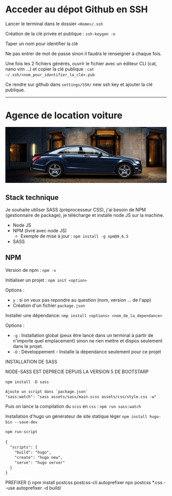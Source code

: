 ﻿# Acceder au dépot Github en SSH

Lancer le terminal dans le dossier `<Home>/.ssh`

Création de la clé privée et publique : `ssh-keygen -o`

Taper un nom pour identifier la clé 

Ne pas entrer de mot de passe sinon il faudra le renseigner à chaque fois.

Une fois les 2 fichiers générés, ouvrir le fichier avec un éditeur CLI (cat, nano vim ...) et copier la clé publique  : `cat ~/.ssh/<nom_pour_identifier_la_clé>.pub`

Ce rendre sur github dans `settings/SSH/` new ssh key et ajouter la clé publique.


---

# Agence de location voiture
 
 [![](https://github.com/Eric-dev13/Agence_location_voiture/blob/main/assets/images/background.jpg)]( https://eric-dev13.github.io/Agence_location_voiture/)

## Stack technique
Je souhaite utiliser SASS (préprocesseur CSS), j'ai besoin de NPM (gestionnaire de package), je télécharge et installe node JS sur la machine.

- Node JS
- NPM (livré avec node JS) 
    - Exemple de mise à jour : `npm install -g npm@9.6.5`
- SASS


## NPM

Version de npm : `npm -v`

Initialiser un projet : `npm init <option>` 

Options :
- `y` : si on veux pas repondre au question (nom, version ... de l'app)
- Création d'un fichier `package.json`

Installer une dépendance: `nmp install <options> <nom_de_la_dependance>`

Options :
- `-g` : Installation global (peux être lancé dans un terminal à partir de n'importe quel emplacement) sinon ne rien mettre et dispos seulement dans le projet.
- `-D` : Développement - Installe la dépendance seulement pour ce projet

INSTALLATION DE SASS

NODE-SASS EST DEPRECIE DEPUIS LA VERSION 5 DE BOOTSTARP

`npm install -D sass`
````
Ajoute un script dans `package.json`
"sass:watch": "sass assets/sass/main.scss assets/css/style.css -w"
````

Puis on lance la compilation du `scss` en `css` : `npm run sass:watch`

Installation d'hugo un générateur de site statique léger
`npm install hugo-bin --save-dev`

````
npm run-script

{
  "scripts": {
    "build": "hugo",
    "create": "hugo new",
    "serve": "hugo server"
  }
}
````

PREFIXER ()
npm install postcss postcss-cli autoprefixer
npx postcss *.css --use autoprefixer -d build/

